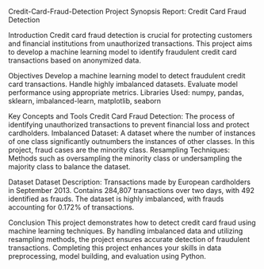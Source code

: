 Credit-Card-Fraud-Detection Project Synopsis Report: Credit Card Fraud Detection

Introduction Credit card fraud detection is crucial for protecting customers and financial institutions from unauthorized transactions. This project aims to develop a machine learning model to identify fraudulent credit card transactions based on anonymized data.

Objectives Develop a machine learning model to detect fraudulent credit card transactions. Handle highly imbalanced datasets. Evaluate model performance using appropriate metrics. Libraries Used: numpy, pandas, sklearn, imbalanced-learn, matplotlib, seaborn

Key Concepts and Tools Credit Card Fraud Detection: The process of identifying unauthorized transactions to prevent financial loss and protect cardholders. Imbalanced Dataset: A dataset where the number of instances of one class significantly outnumbers the instances of other classes. In this project, fraud cases are the minority class. Resampling Techniques: Methods such as oversampling the minority class or undersampling the majority class to balance the dataset.

Dataset Dataset Description: Transactions made by European cardholders in September 2013. Contains 284,807 transactions over two days, with 492 identified as frauds. The dataset is highly imbalanced, with frauds accounting for 0.172% of transactions.

Conclusion This project demonstrates how to detect credit card fraud using machine learning techniques. By handling imbalanced data and utilizing resampling methods, the project ensures accurate detection of fraudulent transactions. Completing this project enhances your skills in data preprocessing, model building, and evaluation using Python.
